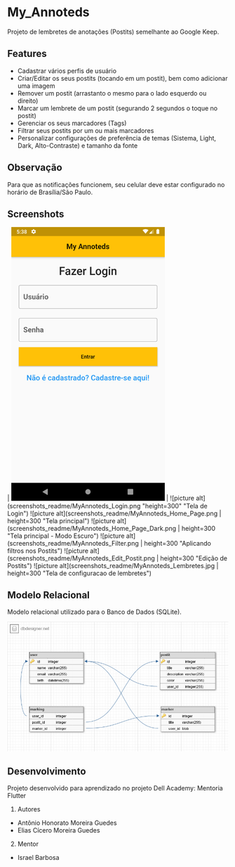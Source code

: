 # My_Annoteds
Projeto de lembretes de anotações (Postits) semelhante ao Google Keep.

## Features
  - Cadastrar vários perfis de usuário
  - Criar/Editar os seus postits (tocando em um postit), bem como adicionar uma imagem
  - Remover um postit (arrastanto o mesmo para o lado esquerdo ou direito)
  - Marcar um lembrete de um postit (segurando 2 segundos o toque no postit)
  - Gerenciar os seus marcadores (Tags)
  - Filtrar seus postits por um ou mais marcadores
  - Personalizar configurações de preferência de temas (Sistema, Light, Dark, Alto-Contraste) e tamanho da fonte

## Observação
Para que as notificações funcionem, seu celular deve estar configurado no horário de Brasília/São Paulo.

## Screenshots
| <img src="screenshots_readme/MyAnnoteds_Login.png" width="350"> |
![picture alt](screenshots_readme/MyAnnoteds_Login.png "height=300" "Tela de Login")
![picture alt](screenshots_readme/MyAnnoteds_Home_Page.png | height=300  "Tela principal")
![picture alt](screenshots_readme/MyAnnoteds_Home_Page_Dark.png | height=300  "Tela principal - Modo Escuro")
![picture alt](screenshots_readme/MyAnnoteds_Filter.png | height=300  "Aplicando filtros nos Postits")
![picture alt](screenshots_readme/MyAnnoteds_Edit_Postit.png | height=300  "Edição de Postits")
![picture alt](screenshots_readme/MyAnnoteds_Lembretes.jpg | height=300  "Tela de configuracao de lembretes")

## Modelo Relacional
Modelo relacional utilizado para o Banco de Dados (SQLite).

![picture alt](screenshots_readme/MyAnnoteds_modeloRelacional.png "Modelo Relacional do banco de Dados")

## Desenvolvimento
Projeto desenvolvido para aprendizado no projeto Dell Academy: Mentoria Flutter

1. Autores
  - Antônio Honorato Moreira Guedes
  - Elias Cícero Moreira Guedes

2. Mentor
  - Israel Barbosa



